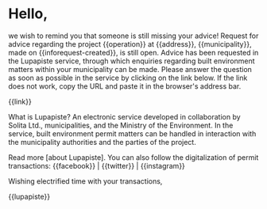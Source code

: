 # Hello, 

we wish to remind you that someone is still missing your advice!
Request for advice regarding the project {{operation}} at {{address}},
{{municipality}}, made on {{inforequest-created}}, is still
open. Advice has been requested in the Lupapiste service, through
which enquiries regarding built environment matters within your
municipality can be made. Please answer the question as soon as
possible in the service by clicking on the link below. If the link
does not work, copy the URL and paste it in the browser's address bar.

{{link}}

What is Lupapiste? An electronic service developed in collaboration by
Solita Ltd., municipalities, and the Ministry of the Environment. In
the service, built environment permit matters can be handled in
interaction with the municipality authorities and the parties of the
project.

Read more [about Lupapiste]. You can also follow the digitalization of
permit transactions: {{facebook}} | {{twitter}} | {{instagram}}

Wishing electrified time with your transactions,

{{lupapiste}}
